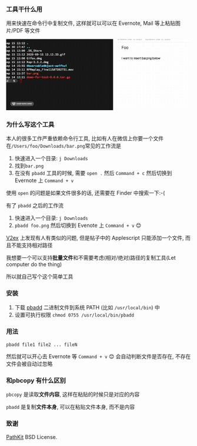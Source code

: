 ### 工具干什么用
用来快速在命令行中复制文件, 这样就可以可以在 Evernote, Mail 等上粘贴图片/PDF 等文件

![showcase](./demo/showcase.gif)

### 为什么写这个工具

本人的很多工作严重依赖命令行工具,  比如有人在微信上你要一个文件在`/Users/foo/Downloads/bar.png`常见的工作流是

1. 快速进入一个目录:  `j Downloads`
2. 找到`bar.png`
3. 在没有 `pbadd` 工具的时候, 需要 `open .` 然后 `Command + c`   然后切换到 Evernote 上 `Command + v`

使用 `open` 的问题是如果文件很多的话, 还需要在 Finder 中搜索一下:-( 

有了 `pbadd` 之后的工作流

1. 快速进入一个目录:  `j Downloads`
2. `pbadd foo.png` 然后切换到 Evenote 上 `Command + v` 😊

[V2ex](https://v2ex.com/t/700647) 上发现有人有类似的问题, 但是帖子中的 Applescript 只能添加一个文件, 而且不能支持相对路径

我想要一个可以支持**批量文件**和不需要考虑(相对/绝对)路径的复制工具(Let computer do the thing)

所以就自己写个这个简单工具

### 安装

1. 下载 [pbadd](https://github.com/yujinqiu/pbadd/releases) 二进制文件到系统 PATH (比如 `/usr/local/bin`) 中
2. 设置可执行权限 `chmod 0755 /usr/local/bin/pbadd`


### 用法
```
pbadd file1 file2 ... fileN
```
然后就可以开心去 Evernote 等 `Command + v` 😊
会自动判断文件是否存在, 不存在文件会被自动过忽略

### 和pbcopy 有什么区别

`pbcopy` 是读取**文件内容**, 这样在粘贴的时候只是对应的内容

`pbadd` 是复制**文件本身**, 可以在粘贴文件本身, 而不是内容


### 致谢
[PathKit](https://github.com/kylef/PathKit)  BSD License.
